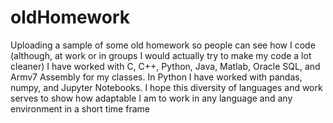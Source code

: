 # oldHomework
Uploading a sample of some old homework so people can see how I code (although, at work or in groups I would actually try to make my code a lot cleaner)
I have worked with C, C++, Python, Java, Matlab, Oracle SQL, and Armv7 Assembly for my classes. In Python I have worked with pandas, numpy, and Jupyter Notebooks. 
I hope this diversity of languages and work serves to show how adaptable I am to work in any language and any environment in a short time frame
